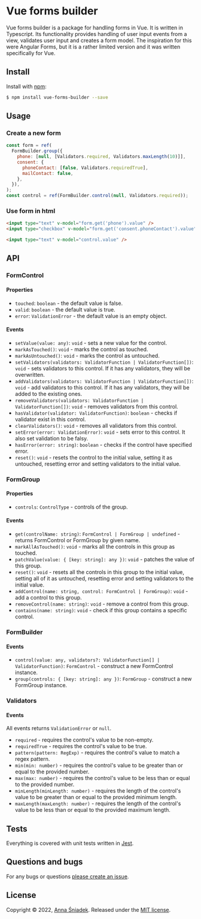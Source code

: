# Vue forms builder

Vue forms builder is a package for handling forms in Vue. It is written in Typescript. Its functionality provides handling of user input events from a view, validates user input and creates a form model. The inspiration for this were Angular Forms, but it is a rather limited version and it was written specifically for Vue.

## Install

Install with [npm](https://www.npmjs.com/):

```sh
$ npm install vue-forms-builder --save
```

## Usage

### Create a new form

```js
const form = ref(
  FormBuilder.group({
    phone: [null, [Validators.required, Validators.maxLength(10)]],
    consent: {
      phoneContact: [false, Validators.requiredTrue],
      mailContact: false,
    },
  }),
);
const control = ref(FormBuilder.control(null, Validators.required));
```

### Use form in html

```html
<input type="text" v-model="form.get('phone').value" />
<input type="checkbox" v-model="form.get('consent.phoneContact').value" />

<input type="text" v-model="control.value" />
```

## API

### FormControl

#### Properties

- `touched`: `boolean` - the default value is false.
- `valid`: `boolean` - the default value is true.
- `error`: `ValidationError` - the default value is an empty object.

#### Events

- `setValue(value: any)`: `void` - sets a new value for the control.
- `markAsTouched()`: `void` - marks the control as touched.
- `markAsUntouched()`: `void` - marks the control as untouched.
- `setValidators(validators: ValidatorFunction | ValidatorFunction[])`: `void` - sets validators to this control. If it has any validators, they will be overwritten.
- `addValidators(validators: ValidatorFunction | ValidatorFunction[])`: `void` - add validators to this control. If it has any validators, they will be added to the existing ones.
- `removeValidators(validators: ValidatorFunction | ValidatorFunction[])`: `void` - removes validators from this control.
- `hasValidator(validator: ValidatorFunction)`: `boolean` - checks if validator exist in this control.
- `clearValidators()`: `void` - removes all validators from this control.
- `setError(error: ValidationError)`: `void` - sets error to this control. It also set validation to be falsy.
- `hasError(error: string)`: `boolean` - checks if the control have specified error.
- `reset()`: `void` - resets the control to the initial value, setting it as untouched, resetting error and setting validators to the initial value.

### FormGroup

#### Properties

- `controls`: `ControlType` - controls of the group.

#### Events

- `get(controlName: string)`: `FormControl | FormGroup | undefined` - returns FormControl or FormGroup by given name.
- `markAllAsTouched()`: `void` - marks all the controls in this group as touched.
- `patchValue(value: { [key: string]: any })`: `void` - patches the value of this group.
- `reset()`: `void` - resets all the controls in this group to the initial value, setting all of it as untouched, resetting error and setting validators to the initial value.
- `addControl(name: string, control: FormControl | FormGroup)`: `void` - add a control to this group.
- `removeControl(name: string)`: `void` - remove a control from this group.
- `contains(name: string)`: `void` - check if this group contains a specific control.

### FormBuilder

#### Events

- `control(value: any, validators?: ValidatorFunction[] | ValidatorFunction)`: `FormControl` - construct a new FormControl instance.
- `group(controls: { [key: string]: any })`: `FormGroup` - construct a new FormGroup instance.

### Validators

#### Events

All events returns `ValidationError` or `null`.

- `required` - requires the control's value to be non-empty.
- `requiredTrue` - requires the control's value to be true.
- `pattern(pattern: RegExp)` - requires the control's value to match a regex pattern.
- `min(min: number)` - requires the control's value to be greater than or equal to the provided number.
- `max(max: number)` - requires the control's value to be less than or equal to the provided number.
- `minLength(minLength: number)` - requires the length of the control's value to be greater than or equal to the provided minimum length.
- `maxLength(maxLength: number)` - requires the length of the control's value to be less than or equal to the provided maximum length.

## Tests

Everything is covered with unit tests written in [Jest](https://jestjs.io/).

## Questions and bugs

For any bugs or questions [please create an issue](https://github.com/AniaSniadek/vue-forms-builder/issues/new).

## License

Copyright © 2022, [Anna Śniadek](https://github.com/AniaSniadek).
Released under the [MIT license](https://github.com/AniaSniadek/vue-forms-builder/blob/main/LICENCE).
